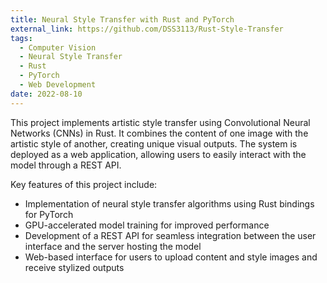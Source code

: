 ```yaml
---
title: Neural Style Transfer with Rust and PyTorch
external_link: https://github.com/DSS3113/Rust-Style-Transfer
tags:
  - Computer Vision
  - Neural Style Transfer
  - Rust
  - PyTorch
  - Web Development
date: 2022-08-10
---
```


This project implements artistic style transfer using Convolutional Neural Networks (CNNs) in Rust. It combines the content of one image with the artistic style of another, creating unique visual outputs. The system is deployed as a web application, allowing users to easily interact with the model through a REST API.

<!--more-->

Key features of this project include:
- Implementation of neural style transfer algorithms using Rust bindings for PyTorch
- GPU-accelerated model training for improved performance
- Development of a REST API for seamless integration between the user interface and the server hosting the model
- Web-based interface for users to upload content and style images and receive stylized outputs